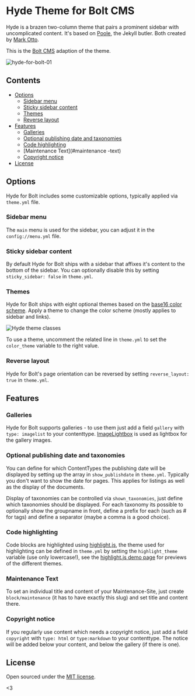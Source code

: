 # Hyde Theme for Bolt CMS

Hyde is a brazen two-column theme that pairs a prominent sidebar with
uncomplicated content. It's based on [Poole](http://getpoole.com), the Jekyll butler. Both created by [Mark Otto](https://github.com/mdo).

This is the [Bolt CMS](http://bolt.cm/) adaption of the theme.

![hyde-for-bolt-01](https://user-images.githubusercontent.com/7450884/28960604-a62ac4ea-78ff-11e7-830f-5eff2b994056.png)


## Contents

- [Options](#options)
  - [Sidebar menu](#sidebar-menu)
  - [Sticky sidebar content](#sticky-sidebar-content)
  - [Themes](#themes)
  - [Reverse layout](#reverse-layout)
- [Features](#features)
  - [Galleries](#galleries)
  - [Optional publishing date and taxonomies](#optional-publishing-date-and-taxonomies)
  - [Code highlighting](#code-highlighting)
  - [Maintenance Text](#maintenance -text)
  - [Copyright notice](#copyright-notice)
- [License](#license)


## Options

Hyde for Bolt includes some customizable options, typically
applied via `theme.yml` file.

### Sidebar menu

The `main` menu is used for the sidebar, you can adjust it in
the `config://menu.yml` file.

### Sticky sidebar content

By default Hyde for Bolt ships with a sidebar that affixes it's content to the
bottom of the sidebar.
You can optionally disable this by setting `sticky_sidebar: false` in `theme.yml`.

### Themes

Hyde for Bolt ships with eight optional themes based on the [base16 color scheme](https://github.com/chriskempson/base16).
Apply a theme to change the color scheme (mostly applies to sidebar and links).

![Hyde theme classes](https://f.cloud.github.com/assets/98681/1817044/e5b0ec06-6f68-11e3-83d7-acd1942797a1.png)

To use a theme, uncomment the related line in `theme.yml` to set the
`color_theme` variable to the right value.

### Reverse layout

Hyde for Bolt's page orientation can be reversed by setting `reverse_layout: true` in `theme.yml`.

## Features

### Galleries

Hyde for Bolt supports galleries - to use them just add a field `gallery` with `type: imagelist` to your contenttype.
[ImageLightbox](https://osvaldas.info/image-lightbox-responsive-touch-friendly)
is used as lightbox for the gallery images.

### Optional publishing date and taxonomies

You can define for which ContentTypes the publishing date will be displayed by
setting up the array in `show_publishdate` in `theme.yml`.
Typically you don't want to show the date for pages.
This applies for listings as well as the display of the documents.

Display of taxonomies can be controlled via `shown_taxonomies`, just define which taxonomies should be displayed.
For each taxonomy its possible to optionally show the groupname in front, define a prefix for each (such as # for tags) and define a separator (maybe a comma is a good choice).

### Code highlighting

Code blocks are highlighted using [highlight.js](https://highlightjs.org/),
the theme used for highlighting can be defined in `theme.yml` by setting the
`highlight_theme` variable (use only lowercase!), see the [highlight.js demo page](https://highlightjs.org/static/demo/)
for previews of the different themes.

### Maintenance Text

To set an individual title and content of your Maintenance-Site, just create `block/maintenance`
(it has to have exactly this slug) and set title and content there.

### Copyright notice

If you regularly use content which needs a copyright notice, just add a field
`copyright` with `type: html` or `type:markdown` to your contenttype. The notice
will be added below your content, and below the gallery (if there is one).


## License

Open sourced under the [MIT license](LICENSE.md).

<3
